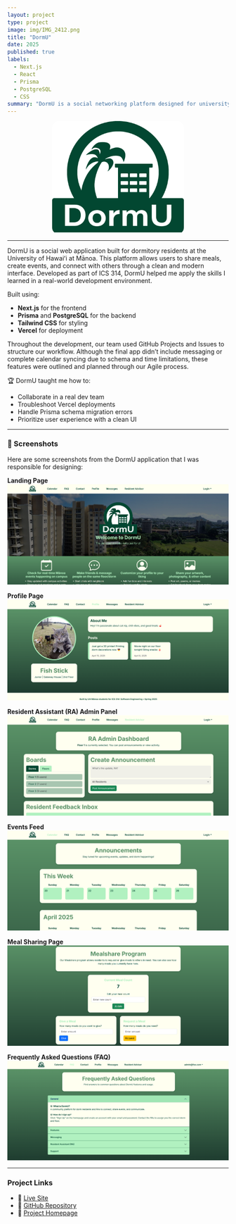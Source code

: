 ```yaml
---
layout: project
type: project
image: img/IMG_2412.png
title: "DormU"
date: 2025
published: true
labels:
  - Next.js
  - React
  - Prisma
  - PostgreSQL
  - CSS
summary: "DormU is a social networking platform designed for university dorm residents to connect and build community."
---
```


<div style="text-align: center;">
  <img src="../img/IMG_2412.png" alt="DormU Logo" style="width: 300px; border-radius: 15px; display: block; margin: 0 auto;">
</div>

<hr>

DormU is a social web application built for dormitory residents at the University of Hawaiʻi at Mānoa. This platform allows users to share meals, create events, and connect with others through a clean and modern interface. Developed as part of ICS 314, DormU helped me apply the skills I learned in a real-world development environment.

Built using:
- **Next.js** for the frontend
- **Prisma** and **PostgreSQL** for the backend
- **Tailwind CSS** for styling
- **Vercel** for deployment

Throughout the development, our team used GitHub Projects and Issues to structure our workflow. Although the final app didn’t include messaging or complete calendar syncing due to schema and time limitations, these features were outlined and planned through our Agile process.

🏆 DormU taught me how to:
- Collaborate in a real dev team
- Troubleshoot Vercel deployments
- Handle Prisma schema migration errors
- Prioritize user experience with a clean UI

---

### 📸 Screenshots

Here are some screenshots from the DormU application that I was responsible for designing:

**Landing Page**  
<img class="img-fluid" src="../img/DormU-M2-Landing.png" alt="DormU Landing Page">

**Profile Page**  
<img class="img-fluid" src="../img/DormU-M2-Profile.png" alt="DormU Profile Page">

**Resident Assistant (RA) Admin Panel**  
<img class="img-fluid" src="../img/DormU-M2-RA-Admin.png" alt="DormU RA Admin Panel">

**Events Feed**  
<img class="img-fluid" src="../img/DormU-M2-Events.png" alt="DormU Events Feed">

**Meal Sharing Page**  
<img class="img-fluid" src="../img/DormU-M3-Mealshare.png" alt="DormU Meal Share Page">

**Frequently Asked Questions (FAQ)**  
<img class="img-fluid" src="../img/DormU-M3-FAQ.png" alt="DormU FAQ Page">

---

### Project Links

- 🔗 [Live Site](https://dorm-u-app.vercel.app/)
- 🐙 [GitHub Repository](https://github.com/dorm-u)
- 📄 [Project Homepage](https://dorm-u.github.io/)
